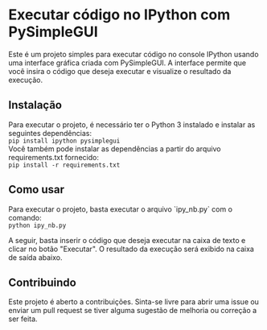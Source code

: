# Executar código no IPython com PySimpleGUI

Este é um projeto simples para executar código no console IPython usando uma interface gráfica criada com PySimpleGUI. A interface permite que você insira o código que deseja executar e visualize o resultado da execução.

<h2>Instalação</h2>
Para executar o projeto, é necessário ter o Python 3 instalado e instalar as seguintes dependências:
<div class="p-4 overflow-y-auto"><code class="!whitespace-pre hljs">pip install ipython pysimplegui
</code></div>
Você também pode instalar as dependências a partir do arquivo requirements.txt fornecido:
<div class="p-4 overflow-y-auto"><code class="!whitespace-pre hljs">pip install -r requirements.txt
</code></div>
<h2>Como usar</h2>
Para executar o projeto, basta executar o arquivo `ipy_nb.py` com o comando:

<div class="p-4 overflow-y-auto"><code class="!whitespace-pre hljs">python ipy_nb.py
</code></div>

A seguir, basta inserir o código que deseja executar na caixa de texto e clicar no botão "Executar". O resultado da execução será exibido na caixa de saída abaixo.

<h2>Contribuindo</h2>
Este projeto é aberto a contribuições. Sinta-se livre para abrir uma issue ou enviar um pull request se tiver alguma sugestão de melhoria ou correção a ser feita.


